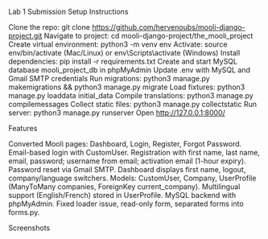 Lab 1 Submission
Setup Instructions

Clone the repo: git clone https://github.com/hervenoubs/mooli-django-project.git
Navigate to project: cd mooli-django-project/the_mooli_project
Create virtual environment: python3 -m venv env
Activate: source env/bin/activate (Mac/Linux) or env\Scripts\activate (Windows)
Install dependencies: pip install -r requirements.txt
Create and start MySQL database mooli_project_db in phpMyAdmin
Update .env with MySQL and Gmail SMTP credentials
Run migrations: python3 manage.py makemigrations && python3 manage.py migrate
Load fixtures: python3 manage.py loaddata initial_data
Compile translations: python3 manage.py compilemessages
Collect static files: python3 manage.py collectstatic
Run server: python3 manage.py runserver
Open http://127.0.0.1:8000/

Features

Converted Mooli pages: Dashboard, Login, Register, Forgot Password.
Email-based login with CustomUser.
Registration with first name, last name, email, password; username from email; activation email (1-hour expiry).
Password reset via Gmail SMTP.
Dashboard displays first name, logout, company/language switchers.
Models: CustomUser, Company, UserProfile (ManyToMany companies, ForeignKey current_company).
Multilingual support (English/French) stored in UserProfile.
MySQL backend with phpMyAdmin.
Fixed loader issue, read-only form, separated forms into forms.py.

Screenshots

